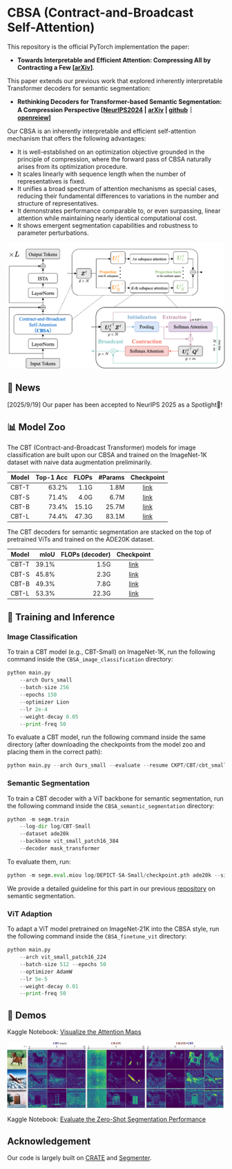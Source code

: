 # CBSA (Contract-and-Broadcast Self-Attention) 

This repository is the official PyTorch implementation the paper:
+ **Towards Interpretable and Efficient Attention: Compressing All by Contracting a Few [[arXiv](https://arxiv.org/abs/2509.16875)]**.

This paper extends our previous work that explored inherently interpretable Transformer decoders for semantic segmentation:
+ **Rethinking Decoders for Transformer-based Semantic Segmentation: A Compression Perspective [[NeurIPS2024](https://neurips.cc/virtual/2024/poster/95774) | [arXiv](https://arxiv.org/abs/2411.03033) | [github](https://github.com/QishuaiWen/DEPICT)｜[openreiew](https://openreview.net/forum?id=IHjoPnNZb9)]**

Our CBSA is an inherently interpretable and efficient self-attention mechanism that offers the following advantages:
+ It is well-established on an optimization objective grounded in the principle of compression, where the forward pass of CBSA naturally arises from its optimization procedure.
+ It scales linearly with sequence length when the number of representatives is fixed.
+ It unifies a broad spectrum of attention mechanisms as special cases, reducing their fundamental differences to variations in the number and structure of representatives.
+ It demonstrates performance comparable to, or even surpassing, linear attention while maintaining nearly identical computational cost.
+ It shows emergent segmentation capabilities and robustness to parameter perturbations.

<p align="center">
    <img src="assets/CBT_arch.png" width="600"\>
</p>
<p align="center">

## 📣 News 
[2025/9/19] Our paper has been accepted to NeurIPS 2025 as a Spotlight🌟!

## 📊 Model Zoo

The CBT (Contract-and-Broadcast Transformer) models for image classification are built upon our CBSA and trained on the ImageNet-1K dataset with naive data augmentation preliminarily.

| Model      | Top-1 Acc | FLOPs  | #Params | Checkpoint |
|:------------:|----------------------:|--------:|--------:|:---------:|
| CBT-T     | 63.2%                | 1.1G   | 1.8M    | [link](https://drive.google.com/file/d/1GovOGBPDkHJDpOYX8KVJJeDrjwQvHfhb/view?usp=sharing) |
| CBT-S     | 71.4%                | 4.0G   | 6.7M    | [link](https://drive.google.com/file/d/1sKZBbIxvgPJmfO89TKaggKD0EdUJ7jSu/view?usp=sharing) |
| CBT-B     | 73.4%                | 15.1G  | 25.7M   | [link](https://drive.google.com/file/d/1CouOjiy3T9YRhYJFk4gL8PVOgiJ-bFgn/view?usp=sharing) |
| CBT-L     | 74.4%                | 47.3G  | 83.1M   | [link](https://drive.google.com/file/d/1xdEClU6xb5qSwxvDZROKfLac8mJ7R6vb/view?usp=sharing) |

The CBT decoders for semantic segmentation are stacked on the top of pretrained ViTs and trained on the ADE20K dataset.

| Model      | mIoU | FLOPs (decoder) | Checkpoint |
|:------------:|----------------------:|--------:|:---------:|
| CBT-T     | 39.1%                | 1.5G   | [link](https://drive.google.com/drive/folders/1Di7CKRsWA4k_WeNTQeiF6MbsWPCnPa6y?usp=sharing) |
| CBT-S     | 45.8%                | 2.3G   | [link](https://drive.google.com/drive/folders/1iFB5VugKRxRITexdGIhHzCYsntWOGWZj?usp=sharing) |
| CBT-B     | 49.3%                | 7.8G  | [link](https://drive.google.com/drive/folders/1pFmCFnSSSVs4J-ozB7YX-ZLlJUKDsdG0?usp=sharing) |
| CBT-L     | 53.3%                | 22.3G  | [link](https://drive.google.com/drive/folders/1FxrqFdskdclj70I3CNfpMrWxyewuog_I?usp=sharing) |

## 📝 Training and Inference

### Image Classification
To train a CBT model (e.g., CBT-Small) on ImageNet-1K, run the following command inside the `CBSA_image_classification` directory:

```python
python main.py
    --arch Ours_small
    --batch-size 256
    --epochs 150
    --optimizer Lion
    --lr 2e-4
    --weight-decay 0.05
    --print-freq 50
```

To evaluate a CBT model, run the following command inside the same directory (after downloading the checkpoints from the model zoo and placing them in the correct path):
```python
python main.py --arch Ours_small --evaluate --resume CKPT/CBT/cbt_small_best.pth.tar
```

### Semantic Segmentation

To train a CBT decoder with a ViT backbone for semantic segmentation, run the following command inside the `CBSA_semantic_segmentation` directory:

```python
python -m segm.train
    --log-dir log/CBT-Small
    --dataset ade20k
    --backbone vit_small_patch16_384
    --decoder mask_transformer
```

To evaluate them, run:

```python
python -m segm.eval.miou log/DEPICT-SA-Small/checkpoint.pth ade20k --singlescale
```

We provide a detailed guideline for this part in our previous [repository](https://github.com/QishuaiWen/DEPICT) on semantic segmentation.

### ViT Adaption

To adapt a ViT model pretrained on ImageNet-21K into the CBSA style, run the following command inside the `CBSA_finetune_vit` directory:

```python
python main.py
    --arch vit_small_patch16_224
    --batch-size 512 --epochs 50
    --optimizer AdamW
    --lr 5e-5
    --weight-decay 0.01
    --print-freq 50
```




## 🚀 Demos

Kaggle Notebook: [Visualize the Attention Maps](https://www.kaggle.com/code/lupin11/cbsa-attention-map-visualization)

<p align="center">
    <img src="assets/attn_maps.png" width="800"\>
</p>
<p align="center">

Kaggle Notebook: [Evaluate the Zero-Shot Segmentation Performance](https://www.kaggle.com/code/lupin11/attentionmapsegmentation)


## Acknowledgement
Our code is largely built on [CRATE](https://github.com/Ma-Lab-Berkeley/CRATE) and [Segmenter](https://github.com/rstrudel/segmenter).
